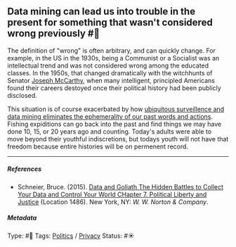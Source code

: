 ## Data mining can lead us into trouble in the present for something that wasn't considered wrong previously #🧠

The definition of "wrong" is often arbitrary, and can quickly change. For example, in the US in the 1930s, being a Communist or a Socialist was an intellectual trend and was not considered wrong among the educated classes. In the 1950s, that changed dramatically with the witchhunts of Senator [Joseph McCarthy](), when many intelligent, principled Americans found their careers destoyed once their political history had been publicly disclosed. 

This situation is of course exacerbated by how [ubiquitous surveillence and data mining eliminates the ephemerality of our past words and actions](Ubiquitous%20surveillence%20and%20data%20mining%20eliminates%20the%20ephemerality%20of%20our%20past%20words%20and%20actions.md). Fishing expiditions can go back into the past and find things we may have done 10, 15, or 20 years ago and counting. Today's adults were able to move beyond their youthful indiscretions, but todays youth will not have that freedom because entire histories will be on permenent record. 

---

##### References

* Schneier, Bruce. (2015). [Data and Goliath The Hidden Battles to Collect Your Data and Control Your World CHapter 7. Political Liberty and Justice](Data%20and%20Goliath%20The%20Hidden%20Battles%20to%20Collect%20Your%20Data%20and%20Control%20Your%20World%20CHapter%207.%20Political%20Liberty%20and%20Justice.md) (Location 1486). New York, NY: *W. W. Norton & Company*. 

##### Metadata

Type: #🔴 
Tags: [Politics](Politics.md) / [Privacy](Privacy.md) 
Status: #☀️ 

